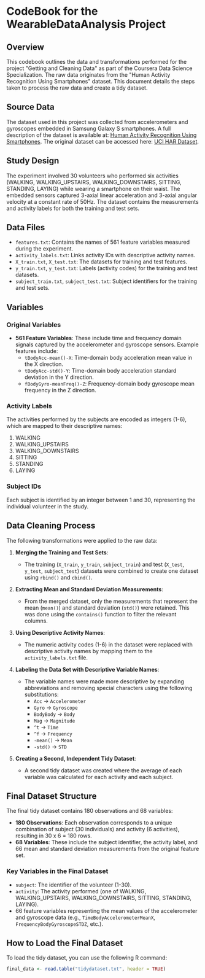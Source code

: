 # CodeBook for the WearableDataAnalysis Project

## Overview

This codebook outlines the data and transformations performed for the project "Getting and Cleaning Data"
as part of the Coursera Data Science Specialization.
The raw data originates from the "Human Activity Recognition Using Smartphones" dataset.
This document details the steps taken to process the raw data and create a tidy dataset.

## Source Data

The dataset used in this project was collected from accelerometers and gyroscopes embedded in Samsung Galaxy S smartphones.
A full description of the dataset is available at: [Human Activity Recognition Using Smartphones](http://archive.ics.uci.edu/ml/datasets/Human+Activity+Recognition+Using+Smartphones).
The original dataset can be accessed here: [UCI HAR Dataset](https://d396qusza40orc.cloudfront.net/getdata%2Fprojectfiles%2FUCI%20HAR%20Dataset.zip).


## Study Design

The experiment involved 30 volunteers who performed six activities (WALKING, WALKING_UPSTAIRS, WALKING_DOWNSTAIRS, SITTING, STANDING, LAYING) while wearing a smartphone on their waist. The embedded sensors captured 3-axial linear acceleration and 3-axial angular velocity at a constant rate of 50Hz. The dataset contains the measurements and activity labels for both the training and test sets.

## Data Files

- `features.txt`: Contains the names of 561 feature variables measured during the experiment.
- `activity_labels.txt`: Links activity IDs with descriptive activity names.
- `X_train.txt`, `X_test.txt`: The datasets for training and test features.
- `y_train.txt`, `y_test.txt`: Labels (activity codes) for the training and test datasets.
- `subject_train.txt`, `subject_test.txt`: Subject identifiers for the training and test sets.

## Variables

### Original Variables

- **561 Feature Variables**: These include time and frequency domain signals captured by the accelerometer and gyroscope sensors. Example features include:
  - `tBodyAcc-mean()-X`: Time-domain body acceleration mean value in the X direction.
  - `tBodyAcc-std()-Y`: Time-domain body acceleration standard deviation in the Y direction.
  - `fBodyGyro-meanFreq()-Z`: Frequency-domain body gyroscope mean frequency in the Z direction.

### Activity Labels
The activities performed by the subjects are encoded as integers (1-6), which are mapped to their descriptive names:
  1. WALKING
  2. WALKING_UPSTAIRS
  3. WALKING_DOWNSTAIRS
  4. SITTING
  5. STANDING
  6. LAYING

### Subject IDs
Each subject is identified by an integer between 1 and 30, representing the individual volunteer in the study.

## Data Cleaning Process

The following transformations were applied to the raw data:

1. **Merging the Training and Test Sets**:
   - The training (`X_train`, `y_train`, `subject_train`) and test (`X_test`, `y_test`, `subject_test`) datasets were combined to create one dataset using `rbind()` and `cbind()`.

2. **Extracting Mean and Standard Deviation Measurements**:
   - From the merged dataset, only the measurements that represent the mean (`mean()`) and standard deviation (`std()`) were retained. This was done using the `contains()` function to filter the relevant columns.

3. **Using Descriptive Activity Names**:
   - The numeric activity codes (1-6) in the dataset were replaced with descriptive activity names by mapping them to the `activity_labels.txt` file.

4. **Labeling the Data Set with Descriptive Variable Names**:
   - The variable names were made more descriptive by expanding abbreviations and removing special characters using the following substitutions:
     - `Acc` → `Accelerometer`
     - `Gyro` → `Gyroscope`
     - `BodyBody` → `Body`
     - `Mag` → `Magnitude`
     - `^t` → `Time`
     - `^f` → `Frequency`
     - `-mean()` → `Mean`
     - `-std()` → `STD`

5. **Creating a Second, Independent Tidy Dataset**:
   - A second tidy dataset was created where the average of each variable was calculated for each activity and each subject.

## Final Dataset Structure

The final tidy dataset contains 180 observations and 68 variables:
- **180 Observations**: Each observation corresponds to a unique combination of subject (30 individuals) and activity (6 activities), resulting in 30 x 6 = 180 rows.
- **68 Variables**: These include the subject identifier, the activity label, and 66 mean and standard deviation measurements from the original feature set.

### Key Variables in the Final Dataset

- `subject`: The identifier of the volunteer (1-30).
- `activity`: The activity performed (one of WALKING, WALKING_UPSTAIRS, WALKING_DOWNSTAIRS, SITTING, STANDING, LAYING).
- 66 feature variables representing the mean values of the accelerometer and gyroscope data (e.g., `TimeBodyAccelerometerMeanX`, `FrequencyBodyGyroscopeSTDZ`, etc.).

## How to Load the Final Dataset

To load the tidy dataset, you can use the following R command:
```r
final_data <- read.table("tidydataset.txt", header = TRUE)
```

